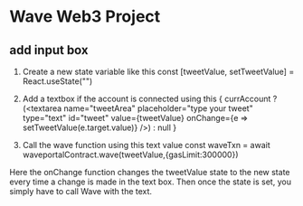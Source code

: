# Wave Web3 Project

## add input box

1. Create a new state variable like this
   const [tweetValue, setTweetValue] = React.useState("")

2. Add a textbox if the account is connected using this
   {
   currAccount ? (<textarea name="tweetArea"
   placeholder="type your tweet"
   type="text"
   id="tweet"
   value={tweetValue}
   onChange={e => setTweetValue(e.target.value)} />) : null
   }

3. Call the wave function using this text value
   const waveTxn = await waveportalContract.wave(tweetValue,{gasLimit:300000})

Here the onChange function changes the tweetValue state to the new state every time a change is made in the text box. Then once the state is set, you simply have to call Wave with the text.

